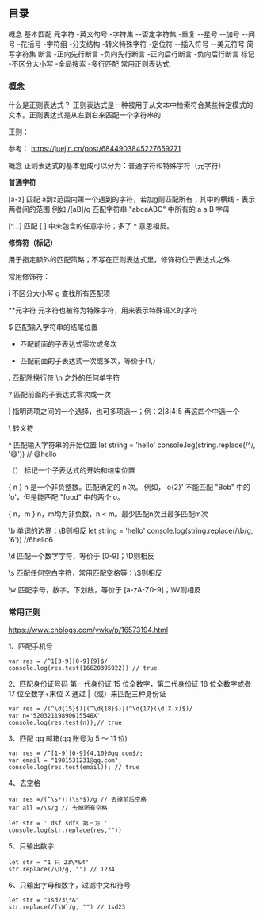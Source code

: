 ## 目录
概念
基本匹配
元字符
-英文句号
-字符集
--否定字符集
-重复
--星号
--加号
--问号
-花括号
-字符组
-分支结构
-转义特殊字符
-定位符
--插入符号
--美元符号
简写字符集
断言
-正向先行断言
-负向先行断言
-正向后行断言
-负向后行断言
标记
-不区分大小写
-全局搜索
-多行匹配
常用正则表达式


### 概念
什么是正则表达式？
正则表达式是一种被用于从文本中检索符合某些特定模式的文本。正则表达式是从左到右来匹配一个字符串的



正则：

参考：
https://juejin.cn/post/6844903845227659271



概念
正则表达式的基本组成可以分为：普通字符和特殊字符（元字符）

**普通字符**

[a-z]	匹配 a到z范围内第一个遇到的字符，若加g则匹配所有；其中的横线 - 表示两者间的范围
例如   /[aB]/g 匹配字符串 "abcaABC" 中所有的 a a B 字母

[^...]	匹配 [ ] 中未包含的任意字符；多了 ^ 意思相反。



**修饰符（标记）**

用于指定额外的匹配策略；不写在正则表达式里，修饰符位于表达式之外

常用修饰符：

i	不区分大小写
g	查找所有匹配项



**元字符
元字符也被称为特殊字符，用来表示特殊语义的字符

$	匹配输入字符串的结尾位置


*	匹配前面的子表达式零次或多次

+	 匹配前面的子表达式一次或多次，等价于{1,} 

.	匹配除换行符 \n 之外的任何单字符

?	匹配前面的子表达式零次或一次

|	指明两项之间的一个选择，也可多项选一；例：2|3|4|5 再这四个中选一个	

\	转义符

^	匹配输入字符串的开始位置
let string = 'hello'
console.log(string.replace(/^/, '😄')) // 😄hello

（）	标记一个子表达式的开始和结束位置

{ n }	n 是一个非负整数。匹配确定的 n 次。
例如，'o{2}' 不能匹配 "Bob" 中的 'o'，但是能匹配 "food" 中的两个 o。

{ n，m }	n，m均为非负数，n < m。最少匹配n次且最多匹配m次



\b	单词的边界；\B则相反
let string = 'hello'
console.log(string.replace(/\b/g, '6'))  //6hello6

\d	匹配一个数字字符，等价于 [0-9]；\D则相反

\s	匹配任何空白字符，常用匹配空格等；\S则相反

\w	匹配字母，数字，下划线，等价于 [a-zA-Z0-9]；\W则相反




### 常用正则
https://www.cnblogs.com/ywky/p/16573194.html

1、匹配手机号

```
var res = /^1[3-9][0-9]{9}$/
console.log(res.test(16620395922)) // true
```

2、匹配身份证号码
第一代身份证 15 位全数字，第二代身份证 18 位全数字或者 17 位全数字+末位 X
通过 |（或）来匹配三种身份证

```
var res = /(^\d{15}$)|(^\d{18}$)|(^\d{17}(\d|X|x)$)/
var n='52032119890615548X'
console.log(res.test(n));// true
```

3、匹配 qq 邮箱(qq 账号为 5 ～ 11 位)

```
var res = /^[1-9][0-9]{4,10}@qq.com$/;
var email = "1981531231@qq.com";
console.log(res.test(email)); // true
```

4、去空格

```
var res =/(^\s*)|(\s*$)/g // 去掉前后空格
var all =/\s/g // 去掉所有空格

let str = ' dsf sdfs 第三方 '  
console.log(str.replace(res,""))
```

5、只输出数字

```
let str = "1 只 23\*&4"
str.replace(/\D/g, "") // 1234
```

6、只输出字母和数字，过滤中文和符号

```
let str = "1sd23\*&"
str.replace(/[\W]/g, "") // 1sd23
```

